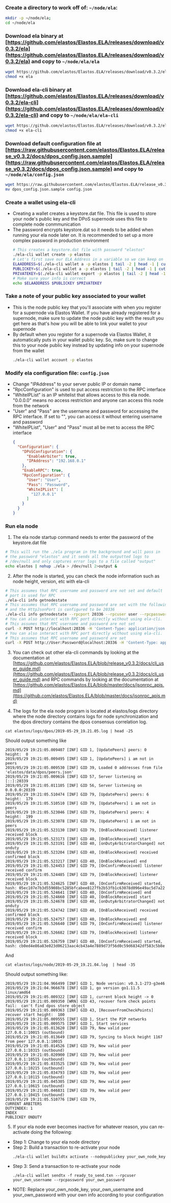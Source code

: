 ### Create a directory to work off of: `~/node/ela`:
  ```bash
  mkdir -p ~/node/ela;
  cd ~/node/ela
  ```

### Download ela binary at [https://github.com/elastos/Elastos.ELA/releases/download/v0.3.2/ela](https://github.com/elastos/Elastos.ELA/releases/download/v0.3.2/ela) and copy to `~/node/ela/ela`
  ```bash
  wget https://github.com/elastos/Elastos.ELA/releases/download/v0.3.2/ela;
  chmod +x ela
  ```

### Download ela-cli binary at [https://github.com/elastos/Elastos.ELA/releases/download/v0.3.2/ela-cli](https://github.com/elastos/Elastos.ELA/releases/download/v0.3.2/ela-cli) and copy to `~/node/ela/ela-cli`
  ```bash
  wget https://github.com/elastos/Elastos.ELA/releases/download/v0.3.2/ela-cli;
  chmod +x ela-cli
  ```

### Download default configuration file at [https://raw.githubusercontent.com/elastos/Elastos.ELA/release_v0.3.2/docs/dpos_config.json.sample](https://raw.githubusercontent.com/elastos/Elastos.ELA/release_v0.3.2/docs/dpos_config.json.sample) and copy to `~/node/ela/config.json`
```bash
wget https://raw.githubusercontent.com/elastos/Elastos.ELA/release_v0.3.2/docs/dpos_config.json.sample;
mv dpos_config.json.sample config.json
```

### Create a wallet using ela-cli
- Creating a wallet creates a keystore.dat file. This file is used to store your node's public key and the DPoS supernode uses this file to complete node conmmunication
- The password encrypts keystore.dat so it needs to be added when running your ela node later on. It is recommended to set up a more complex password in production environment
  ```bash
  # This creates a keystore.dat file with password "elastos"
  ./ela-cli wallet create -p elastos
  # Let's first save our ELA Address in a variable so we can keep on using # it
  ELAADDRESS=$(./ela-cli wallet a -p elastos | tail -2 | head -1 | cut -d' ' -f1)
  PUBLICKEY=$(./ela-cli wallet a -p elastos | tail -2 | head -1 | cut -d' ' -f2)
  PRIVATEKEY=$(./ela-cli wallet export -p elastos | tail -2 | head -1 | cut -d' ' -f2)
  # Make sure your info is correct
  echo $ELAADDRESS $PUBLICKEY $PRIVATEKEY
  ```

### Take a note of your public key associated to your wallet
- This is the node public key that you'll associate with when you register for a supernode via Elastos Wallet. If you have already registered for a supernode, make sure to update the node public key with the result you get here as that's how you will be able to link your wallet to your supernode
- By default when you register for a supernode via Elastos Wallet, it automatically puts in your wallet public key. So, make sure to change this to your node public key instead by updating info on your supernode from the wallet
  ```bash
  ./ela-cli wallet account -p elastos
  ```

### Modify ela configuration file: `config.json`
- Change "IPAddress" to your server public IP or domain name
- "RpcConfiguration" is used to put access restriction to the RPC interface
- "WhiteIPList" is an IP whitelist that allows access to this ela node. "0.0.0.0" means no access restriction and anyone can access this node from the network
- "User" and "Pass" are the username and password for accessing the RPC interface. If set to "", you can access it without entering username and password
- "WhiteIPList", "User" and "Pass" must all be met to access the RPC interface
  ```json
  {
    "Configuration": {
      "DPoSConfiguration": {
        "EnableArbiter": true,
        "IPAddress": "192.168.0.1"
      },
      "EnableRPC": true,
      "RpcConfiguration": {
        "User": "User",
        "Pass": "Password",
        "WhiteIPList": [
          "127.0.0.1"
        ]
      }
    }
  }
  ```

### Run ela node 
1. The ela node startup command needs to enter the password of the keystore.dat file
  ```bash
  # This will run the ./ela program in the background and will pass in
  # the password "elastos" and it sends all the outputted logs to 
  # /dev/null and only captures error logs to a file called "output"
  echo elastos | nohup ./ela > /dev/null 2>output & 
  ```

2. After the node is started, you can check the node information such as node height, version, etc with ela-cli
  ```bash
  # This assumes that RPC username and password are not set and default
  # port is used for RPC
  ./ela-cli info getnodestate
  # This assumes that RPC username and password are set with the following
  # and the HttpJsonPort is configured to be 20336
  ./ela-cli info getnodestate --rpcport 20336 --rpcuser user --rpcpassword password
  # You can also interact with RPC port directly without using ela-cli. 
  # This assumes that RPC username and password are not set
  curl -X POST http://localhost:20336 -H 'Content-Type: application/json' -d '{"method": "getnodestate"}'
  # You can also interact with RPC port directly without using ela-cli. 
  # This assumes that RPC username and password are set
  curl -X POST http://User:Password@localhost:20336 -H 'Content-Type: application/json' -d '{"method": "getnodestate"}'
  ```

3. You can check out other ela-cli commands by looking at the documentation at [https://github.com/elastos/Elastos.ELA/blob/release_v0.3.2/docs/cli_user_guide.md](https://github.com/elastos/Elastos.ELA/blob/release_v0.3.2/docs/cli_user_guide.md) and RPC commands by looking at the documentation at [https://github.com/elastos/Elastos.ELA/blob/master/docs/jsonrpc_apis.md](ttps://github.com/elastos/Elastos.ELA/blob/master/docs/jsonrpc_apis.md)

4. The logs for the ela node program is located at elastos/logs directory where the node directory contains logs for node synchronization and the dpos directory contains the dpos consensus correlation log. 
  ```
  cat elastos/logs/dpos/2019-05-29_19.21.05.log | head -25
  ```

  Should output something like 
  ```
  2019/05/29 19:21:05.009407 [INF] GID 1, [UpdatePeers] peers: 0  height:  0
  2019/05/29 19:21:05.009495 [INF] GID 1, [UpdatePeers] i am not in peers
  2019/05/29 19:21:05.009530 [INF] GID 39, Loaded 0 addresses from file 'elastos/data/dpos/peers.json'
  2019/05/29 19:21:05.009616 [INF] GID 57, Server listening on [::]:20339
  2019/05/29 19:21:05.011105 [INF] GID 56, Server listening on 0.0.0.0:20339
  2019/05/29 19:21:05.510474 [INF] GID 79, [UpdatePeers] peers: 6  height:  179
  2019/05/29 19:21:05.510510 [INF] GID 79, [UpdatePeers] i am not in peers
  2019/05/29 19:21:05.523046 [INF] GID 79, [UpdatePeers] peers: 4  height:  199
  2019/05/29 19:21:05.523078 [INF] GID 79, [UpdatePeers] i am not in peers
  2019/05/29 19:21:05.523130 [INF] GID 79, [OnBlockReceived] listener received block
  2019/05/29 19:21:05.523173 [INF] GID 40, [OnBlockReceived] start
  2019/05/29 19:21:05.523191 [INF] GID 40, [onDutyArbitratorChanged] not onduty
  2019/05/29 19:21:05.523204 [INF] GID 40, [OnBlockReceived] received confirmed block
  2019/05/29 19:21:05.523217 [INF] GID 40, [OnBlockReceived] end
  2019/05/29 19:21:05.524453 [INF] GID 79, [OnConfirmReceived] listener received confirm
  2019/05/29 19:21:05.524485 [INF] GID 79, [OnBlockReceived] listener received block
  2019/05/29 19:21:05.524625 [INF] GID 40, [OnConfirmReceived] started, hash: 05ec107e7b3d55908bc5285bfcabee8127fb2b53fb1c63078d096e49ac5d7a22
  2019/05/29 19:21:05.524641 [INF] GID 40, [OnConfirmReceived] end
  2019/05/29 19:21:05.524660 [INF] GID 40, [OnBlockReceived] start
  2019/05/29 19:21:05.524678 [INF] GID 40, [onDutyArbitratorChanged] not onduty
  2019/05/29 19:21:05.524742 [INF] GID 40, [OnBlockReceived] received confirmed block
  2019/05/29 19:21:05.524757 [INF] GID 40, [OnBlockReceived] end
  2019/05/29 19:21:05.526640 [INF] GID 79, [OnConfirmReceived] listener received confirm
  2019/05/29 19:21:05.526682 [INF] GID 79, [OnBlockReceived] listener received block
  2019/05/29 19:21:05.526759 [INF] GID 40, [OnConfirmReceived] started, hash: cb0ed4e86a83e023d06213aac4cb43a4e7889d73f56d0c59d68342df583c5b8e
  ```

  And 

  ```
  cat elastos/logs/node/2019-05-29_19.21.04.log  | head -35
  ```

  Should output something like:

  ```
  2019/05/29 19:21:04.966499 [INF] GID 1, Node version: v0.3.1-273-g3e46
  2019/05/29 19:21:04.966678 [INF] GID 1, go version go1.11.5 linux/amd64
  2019/05/29 19:21:05.009322 [INF] GID 1, current block height -> 0
  2019/05/29 19:21:05.009350 [WRN] GID 43, recover form check points fail:  can't find dpos store object
  2019/05/29 19:21:05.009363 [INF] GID 43, [RecoverFromCheckPoints] recover start height:  100
  2019/05/29 19:21:05.009555 [INF] GID 1, Start the P2P networks
  2019/05/29 19:21:05.009575 [INF] GID 1, Start services
  2019/05/29 19:21:05.013620 [INF] GID 79, New valid peer 127.0.0.1:10015 (outbound)
  2019/05/29 19:21:05.013649 [INF] GID 79, Syncing to block height 1167 from peer 127.0.0.1:10015
  2019/05/29 19:21:05.014526 [INF] GID 79, New valid peer 127.0.0.1:10315 (outbound)
  2019/05/29 19:21:05.020900 [INF] GID 79, New valid peer 127.0.0.1:10515 (outbound)
  2019/05/29 19:21:05.033525 [INF] GID 79, New valid peer 127.0.0.1:10215 (outbound)
  2019/05/29 19:21:05.034793 [INF] GID 79, New valid peer 127.0.0.1:10115 (outbound)
  2019/05/29 19:21:05.045305 [INF] GID 79, New valid peer 127.0.0.1:10615 (outbound)
  2019/05/29 19:21:05.046831 [INF] GID 79, New valid peer 127.0.0.1:10415 (outbound)
  2019/05/29 19:21:05.510776 [INF] GID 79, 
  CURRENT ARBITERS
  DUTYINDEX: 1
  INDEX                                                          PUBLICKEY ONDUTY 
  ```

5. If your ela node ever becomes inactive for whatever reason, you can re-activate doing the following:
- Step 1: Change to your ela node directory
- Step 2: Build a transaction to re-activate your node
  ```
  ./ela-cli wallet buildtx activate --nodepublickey your_own_node_key
  ```
- Step 3: Send a transaction to re-activate your node
  ```
  ./ela-cli wallet sendtx -f ready_to_send.txn --rpcuser your_own_username --rpcpassword your_own_password
  ```
- NOTE: Replace your_own_node_key, your_own_username and your_own_password with your own info according to your configuration